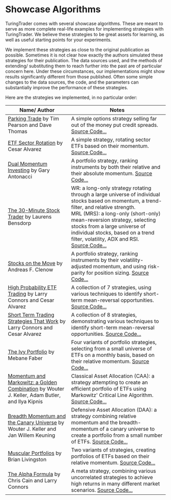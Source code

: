 # Showcase Algorithms

TuringTrader comes with several showcase algorithms. These are meant to serve as more complete real-life examples for implementing strategies with TuringTrader. We believe these strategies to be great assets for learning, as well as useful starting points for your experiments.

We implement these strategies as close to the original publication as possible. Sometimes it is not clear how exactly the authors simulated these strategies for their publication. The data sources used, and the methods of extending/ substituting them to reach further into the past are of particular concern here. Under these circumstances, our implementations might show results significantly different from those published. Often some simple changes to the data sources, the code, and the parameters can substantially improve the performance of these strategies.

Here are the strategies we implemented, in no particular order:

| Name/ Author                                                 | Notes                                                        |
| ------------------------------------------------------------ | ------------------------------------------------------------ |
| [Parking Trade](https://aeromir.com/) by Tim Pearson and Dave Thomas | A simple options strategy selling far out of the money put credit spreads. [Source Code...](https://github.com/fbertram/TuringTrader/blob/master/BooksAndPubs/Aeromir_ParkingTrade.cs) |
| [ETF Sector Rotation]( https://alvarezquanttrading.com/blog/etf-sector-rotation/) by Cesar Alvarez | A simple strategy, rotating sector ETFs based on their momentum. [Source Code...](https://github.com/fbertram/TuringTrader/blob/master/BooksAndPubs/Alvarez_EtfSectorRotation.cs) |
| [Dual Momentum Investing](https://www.amazon.com/Dual-Momentum-Investing-Innovative-Strategy/dp/0071849440/) by Gary Antonacci | A portfolio strategy, ranking instruments by both their relative and their absolute momentum. [Source Code...](https://github.com/fbertram/TuringTrader/blob/master/BooksAndPubs/Antonacci_DualMomentumInvesting.cs) |
| [The 30-Minute Stock Trader](https://www.amazon.com/30-Minute-Stock-Trader-Stress-Free-Financial/dp/1619615738/) by Laurens Bensdorp | WR: a long-only strategy rotating through a large universe of individual stocks based on momentum, a trend-filter, and relative strength.<br />MRL (MRS): a long-only (short-only) mean-reversion strategy, selecting stocks from a large universe of individual stocks, based on a trend filter, volatility, ADX and RSI.<br />[Source Code...](https://github.com/fbertram/TuringTrader/blob/master/BooksAndPubs/Bensdorp_30MinStockTrader.cs) |
| [Stocks on the Move](https://www.amazon.com/Stocks-Move-Beating-Momentum-Strategies/dp/1511466146/) by Andreas F. Clenow | A portfolio strategy, ranking instruments by their volatility-adjusted momentum, and using risk-parity for position sizing. [Source Code...](https://github.com/fbertram/TuringTrader/blob/master/BooksAndPubs/Clenow_StocksOnTheMove.cs) |
| [High Probability ETF Trading](https://www.amazon.com/High-Probability-ETF-Trading-Professional/dp/0615297412/) by Larry Connors and Cesar Alvarez | A collection of 7 strategies, using various techniques to identify short-term mean-reversal opportunities. [Source Code...](https://github.com/fbertram/TuringTrader/blob/master/BooksAndPubs/Connors_HighProbEtfTrading.cs) |
| [Short Term Trading Strategies That Work](https://www.amazon.com/Short-Term-Trading-Strategies-That/dp/0981923909/) by Larry Connors and Cesar Alvarez | A collection of 8 strategies, demonstrating various techniques to identify short-term mean-reversal opportunities. [Source Code...](https://github.com/fbertram/TuringTrader/blob/master/BooksAndPubs/Connors_ShortTermTrading.cs) |
| [The Ivy Portfolio](https://www.amazon.com/Ivy-Portfolio-Invest-Endowments-Markets/dp/1118008855/) by Mebane Faber | Four variants of portfolio strategies, selecting from a small universe of ETFs on a monthly basis, based on their relative momentum. [Source Code...](https://github.com/fbertram/TuringTrader/blob/master/BooksAndPubs/Faber_IvyPortfolio.cs) |
| [Momentum and Markowitz: a Golden Combination](https://papers.ssrn.com/sol3/papers.cfm?abstract_id=2606884) by Wouter J. Keller, Adam Butler, and Ilya Kipnis | Classical Asset Allocation (CAA): a strategy attempting to create an efficient portfolio of ETFs using Markowitz' Critical Line Algorithm. [Source Code...](https://github.com/fbertram/TuringTrader/blob/master/BooksAndPubs/Keller_CAA.cs) |
| [Breadth Momentum and the Canary Universe](https://papers.ssrn.com/sol3/papers.cfm?abstract_id=3212862) by Wouter J. Keller and Jan Willem Keuning | Defensive Asset Allocation (DAA): a strategy combining relative momentum and the breadth-momentum of a canary universe to create a portfolio from a small number of ETFs. [Source Code...](https://github.com/fbertram/TuringTrader/blob/master/BooksAndPubs/Keller_DAA.cs) |
| [Muscular Portfolios](https://www.amazon.com/Muscular-Portfolios-Investing-Revolution-Superior/dp/194688538X/) by Brian Livingston | Two variants of strategies, creating portfolios of ETFs based on their relative momentum. [Source Code...](https://github.com/fbertram/TuringTrader/blob/master/BooksAndPubs/Livingston_MuscularPortfolios.cs) |
| [The Alpha Formula](https://www.amazon.com/Alpha-Formula-Powered-Strategies-Market-ebook/dp/B084P3NH9Z/) by Chris Cain and Larry Connors | A meta strategy, combining various uncorrelated strategies to achieve high returns in many different market scenarios. [Source Code...](https://github.com/fbertram/TuringTrader/blob/master/BooksAndPubs/Connors_AlphaFormula.cs) |

